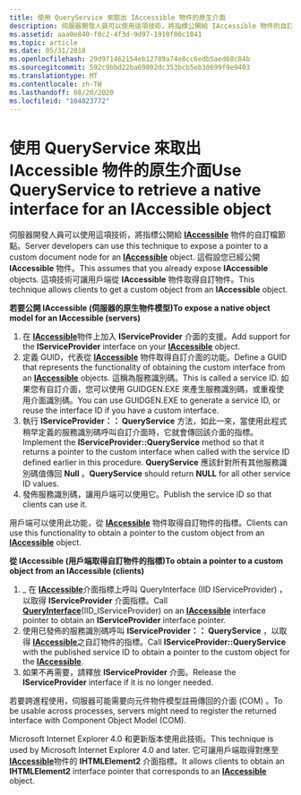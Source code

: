 ```yaml
---
title: 使用 QueryService 來取出 IAccessible 物件的原生介面
description: 伺服器開發人員可以使用這項技術，將指標公開給 IAccessible 物件的自訂檔節點。 這假設您已經公開 IAccessible 物件。 這項技術可讓用戶端從 IAccessible 物件取得自訂物件。
ms.assetid: aaa0e840-f8c2-4f3d-9d97-1910f00c1041
ms.topic: article
ms.date: 05/31/2018
ms.openlocfilehash: 29d971462154eb12789a74e8cc6edb5aed68c84b
ms.sourcegitcommit: 592c9bbd22ba69802dc353bcb5eb30699f9e9403
ms.translationtype: MT
ms.contentlocale: zh-TW
ms.lasthandoff: 08/20/2020
ms.locfileid: "104023772"
---
```

# <a name="use-queryservice-to-retrieve-a-native-interface-for-an-iaccessible-object"></a><span data-ttu-id="0839c-105">使用 QueryService 來取出 IAccessible 物件的原生介面</span><span class="sxs-lookup"><span data-stu-id="0839c-105">Use QueryService to retrieve a native interface for an IAccessible object</span></span>

<span data-ttu-id="0839c-106">伺服器開發人員可以使用這項技術，將指標公開給 [**IAccessible**](/windows/desktop/api/oleacc/nn-oleacc-iaccessible) 物件的自訂檔節點。</span><span class="sxs-lookup"><span data-stu-id="0839c-106">Server developers can use this technique to expose a pointer to a custom document node for an [**IAccessible**](/windows/desktop/api/oleacc/nn-oleacc-iaccessible) object.</span></span> <span data-ttu-id="0839c-107">這假設您已經公開 **IAccessible** 物件。</span><span class="sxs-lookup"><span data-stu-id="0839c-107">This assumes that you already expose **IAccessible** objects.</span></span> <span data-ttu-id="0839c-108">這項技術可讓用戶端從 **IAccessible** 物件取得自訂物件。</span><span class="sxs-lookup"><span data-stu-id="0839c-108">This technique allows clients to get a custom object from an **IAccessible** object.</span></span>

<span data-ttu-id="0839c-109">**若要公開 IAccessible (伺服器的原生物件模型)**</span><span class="sxs-lookup"><span data-stu-id="0839c-109">**To expose a native object model for an IAccessible (servers)**</span></span>

1.  <span data-ttu-id="0839c-110">在 [**IAccessible**](/windows/desktop/api/oleacc/nn-oleacc-iaccessible)物件上加入 **IServiceProvider** 介面的支援。</span><span class="sxs-lookup"><span data-stu-id="0839c-110">Add support for the **IServiceProvider** interface on your [**IAccessible**](/windows/desktop/api/oleacc/nn-oleacc-iaccessible) object.</span></span>
2.  <span data-ttu-id="0839c-111">定義 GUID，代表從 [**IAccessible**](/windows/desktop/api/oleacc/nn-oleacc-iaccessible) 物件取得自訂介面的功能。</span><span class="sxs-lookup"><span data-stu-id="0839c-111">Define a GUID that represents the functionality of obtaining the custom interface from an [**IAccessible**](/windows/desktop/api/oleacc/nn-oleacc-iaccessible) objects.</span></span> <span data-ttu-id="0839c-112">這稱為服務識別碼。</span><span class="sxs-lookup"><span data-stu-id="0839c-112">This is called a service ID.</span></span> <span data-ttu-id="0839c-113">如果您有自訂介面，您可以使用 GUIDGEN.EXE 來產生服務識別碼，或重複使用介面識別碼。</span><span class="sxs-lookup"><span data-stu-id="0839c-113">You can use GUIDGEN.EXE to generate a service ID, or reuse the interface ID if you have a custom interface.</span></span>
3.  <span data-ttu-id="0839c-114">執行 **IServiceProvider：： QueryService** 方法，如此一來，當使用此程式稍早定義的服務識別碼呼叫自訂介面時，它就會傳回該介面的指標。</span><span class="sxs-lookup"><span data-stu-id="0839c-114">Implement the **IServiceProvider::QueryService** method so that it returns a pointer to the custom interface when called with the service ID defined earlier in this procedure.</span></span> <span data-ttu-id="0839c-115">**QueryService** 應該針對所有其他服務識別碼值傳回 **Null** 。</span><span class="sxs-lookup"><span data-stu-id="0839c-115">**QueryService** should return **NULL** for all other service ID values.</span></span>
4.  <span data-ttu-id="0839c-116">發佈服務識別碼，讓用戶端可以使用它。</span><span class="sxs-lookup"><span data-stu-id="0839c-116">Publish the service ID so that clients can use it.</span></span>

<span data-ttu-id="0839c-117">用戶端可以使用此功能，從 [**IAccessible**](/windows/desktop/api/oleacc/nn-oleacc-iaccessible) 物件取得自訂物件的指標。</span><span class="sxs-lookup"><span data-stu-id="0839c-117">Clients can use this functionality to obtain a pointer to the custom object from an [**IAccessible**](/windows/desktop/api/oleacc/nn-oleacc-iaccessible) object.</span></span>

<span data-ttu-id="0839c-118">**從 IAccessible (用戶端取得自訂物件的指標)**</span><span class="sxs-lookup"><span data-stu-id="0839c-118">**To obtain a pointer to a custom object from an IAccessible (clients)**</span></span>

1.  <span data-ttu-id="0839c-119">[](/windows/desktop/api/unknwn/nf-unknwn-iunknown-queryinterface(q)) \_ 在 [**IAccessible**](/windows/desktop/api/oleacc/nn-oleacc-iaccessible)介面指標上呼叫 QueryInterface (IID IServiceProvider) ，以取得 **IServiceProvider** 介面指標。</span><span class="sxs-lookup"><span data-stu-id="0839c-119">Call [**QueryInterface**](/windows/desktop/api/unknwn/nf-unknwn-iunknown-queryinterface(q))(IID\_IServiceProvider) on an [**IAccessible**](/windows/desktop/api/oleacc/nn-oleacc-iaccessible) interface pointer to obtain an **IServiceProvider** interface pointer.</span></span>
2.  <span data-ttu-id="0839c-120">使用已發佈的服務識別碼呼叫 **IServiceProvider：： QueryService** ，以取得 [**IAccessible**](/windows/desktop/api/oleacc/nn-oleacc-iaccessible)之自訂物件的指標。</span><span class="sxs-lookup"><span data-stu-id="0839c-120">Call **IServiceProvider::QueryService** with the published service ID to obtain a pointer to the custom object for the [**IAccessible**](/windows/desktop/api/oleacc/nn-oleacc-iaccessible).</span></span>
3.  <span data-ttu-id="0839c-121">如果不再需要，請釋放 **IServiceProvider** 介面。</span><span class="sxs-lookup"><span data-stu-id="0839c-121">Release the **IServiceProvider** interface if it is no longer needed.</span></span>

<span data-ttu-id="0839c-122">若要跨進程使用，伺服器可能需要向元件物件模型註冊傳回的介面 (COM) 。</span><span class="sxs-lookup"><span data-stu-id="0839c-122">To be usable across processes, servers might need to register the returned interface with Component Object Model (COM).</span></span>

<span data-ttu-id="0839c-123">Microsoft Internet Explorer 4.0 和更新版本使用此技術。</span><span class="sxs-lookup"><span data-stu-id="0839c-123">This technique is used by Microsoft Internet Explorer 4.0 and later.</span></span> <span data-ttu-id="0839c-124">它可讓用戶端取得對應至 [**IAccessible**](/windows/desktop/api/oleacc/nn-oleacc-iaccessible)物件的 **IHTMLElement2** 介面指標。</span><span class="sxs-lookup"><span data-stu-id="0839c-124">It allows clients to obtain an **IHTMLElement2** interface pointer that corresponds to an [**IAccessible**](/windows/desktop/api/oleacc/nn-oleacc-iaccessible) object.</span></span>

 

 